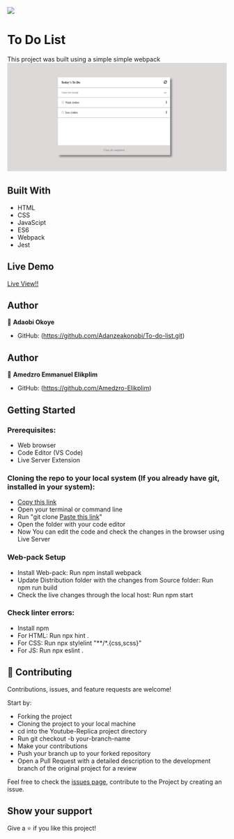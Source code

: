 ![](https://img.shields.io/badge/Microverse-blueviolet)

# To Do List
This project was built using a simple simple webpack
![screenshot](./src/output.PNG)

## Built With

- HTML
- CSS
- JavaScipt
- ES6
- Webpack
- Jest

## Live Demo

[Live View!!](https://adanzeakonobi.github.io/To-do-list/dist/)

## Author

👤 **Adaobi Okoye**

- GitHub: (https://github.com/Adanzeakonobi/To-do-list.git)

## Author

👤 **Amedzro Emmanuel Elikplim**

- GitHub: (https://github.com/Amedzro-Elikplim)


## Getting Started

### Prerequisites:

- Web browser
- Code Editor (VS Code)
- Live Server Extension

### Cloning the repo to your local system (If you already have git, installed in your system):

- [Copy this link](https://github.com/Adanzeakonobi/To-do-list.git)
- Open your terminal or command line
- Run "git clone [Paste this link](https://github.com/Adanzeakonobi/To-do-list.git)"
- Open the folder with your code editor
- Now You can edit the code and check the changes in the browser using Live Server

### Web-pack Setup

- Install Web-pack: Run npm install webpack
- Update Distribution folder with the changes from Source folder: Run npm run build
- Check the live changes through the local host: Run npm start

### Check linter errors:

- Install npm
- For HTML: Run npx hint .
- For CSS: Run npx stylelint "**/*.{css,scss}"
- For JS: Run npx eslint .

## 🤝 Contributing

Contributions, issues, and feature requests are welcome!

Start by:

- Forking the project
- Cloning the project to your local machine
- cd into the Youtube-Replica project directory
- Run git checkout -b your-branch-name
- Make your contributions
- Push your branch up to your forked repository
- Open a Pull Request with a detailed description to the development branch of the original project for a review

Feel free to check the [issues page](https://github.com/Adanzeakonobi/To-do-list.git), contribute to the Project by creating an issue.


## Show your support

Give a ⭐️ if you like this project!

